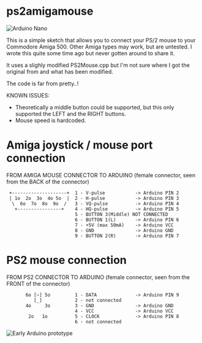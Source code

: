 # ps2amigamouse

![Arduino Nano](https://github.com/hugovangalen/ps2amigamouse/raw/master/images/ps2amigamouse_nano.jpg)

This is a simple sketch that allows you to connect your PS/2 mouse to your Commodore Amiga 500. Other Amiga types may work, but are untested. I wrote this quite some time ago but never gotten around to share it. 

It uses a slighly modified PS2Mouse.cpp but I'm not sure where I got the original from and what has been modified.

The code is far from pretty..!

KNOWN ISSUES:
- Theoretically a middle button could be supported, but this only supported the LEFT and the RIGHT buttons.
- Mouse speed is hardcoded.

# Amiga joystick / mouse port connection

FROM AMIGA MOUSE CONNECTOR                        TO ARDUINO
(female connector, seen from the 
BACK of the connector)

```
 +--------------------+  1 - V-pulse           -> Arduino PIN 2
 | 1o  2o  3o  4o 5o  |  2 - H-pulse           -> Arduino PIN 3
  \  6o  7o  8o  9o  /   3 - VQ-pulse          -> Arduino PIN 4
   +----------------+    4 - HQ-pulse          -> Arduino PIN 5
                         5 - BUTTON 3(Middle) NOT CONNECTED 
                         6 - BUTTON 1(L)       -> Arduino PIN 6
                         7 - +5V (max 50mA)    -> Arduino VCC
                         8 - GND               -> Arduino GND
                         9 - BUTTON 2(R)       -> Arduino PIN 7
```

# PS2 mouse connection

FROM PS2 CONNECTOR                               TO ARDUINO
(female connector, seen from the 
FRONT of the connector)

```
       6o [~] 5o         1 - DATA              -> Arduino PIN 9
          [_]            2 - not connected
       4o     3o         3 - GND               -> Arduino GND
                         4 - VCC               -> Arduino VCC
        2o   1o          5 - CLOCK             -> Arduino PIN 8
                         6 - not connected
```

![Early Arduino prototype](https://github.com/hugovangalen/ps2amigamouse/raw/master/images/ps2amigamouse.jpg)
